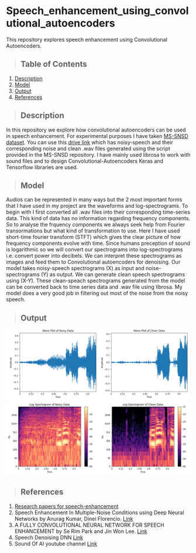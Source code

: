 # Speech_enhancement_using_convolutional_autoencoders
This repository explores speech enhancement using Convolutional Autoencoders.

>## Table of Contents
1. [Description](#description)
2. [Model](#model)
3. [Output](#output)
4. [References](#references)

>## Description
  
In this repository we explore how convolutional autoencoders can be used in speech enhancement. For experimental purposes I have taken [MS-SNSD dataset](https://github.com/microsoft/MS-SNSD). You can use this [drive link](https://drive.google.com/drive/folders/1Pzp3zh7JbEig59Oom_gxhmQ2MGx5ShCa?usp=sharing) which has noisy-speech and their corresponding noise and clean .wav files generated using the script provided in the MS-SNSD repository. I have mainly used librosa to work with sound files and to design Convolutional-Autoencoders Keras and Tensorflow libraries are used.  

>## Model

  Audios can be represented in many ways but the 2 most important forms that I have used in my project are the waveforms and log-spectrograms. To begin with I first converted all .wav files into their corresponding time-series data. This kind of data has no information regarding frequency components. So to analyse the frquency components we always seek help from Fourier transormations but what kind of transformation to use. Here I have used short-time fourier transform (STFT) which gives the clear picture of how frequency components evolve with time. Since humans preception of sound is logarithmic so we will convert our spectrograms into log-spectrograms i.e. convert power into decibels. We can interpret these spectrograms as images and feed them to Convolutional autoencoders for denoising. Our model takes noisy-speech spectrograms (X) as input and noise-spectrograms (Y) as output. We can generate clean speech spectrograms using (X-Y). These clean-speach spectrograms generated from the model can be converted back to time series data and .wav file using librosa. My model does a very good job in filtering out most of the noise from the noisy speech.
  
>## Output

![alt text](https://github.com/KaushalNaresh/Speech_enhancement_using_convolutional_autoencoders/blob/main/images/Waveform.PNG)
![alt text](https://github.com/KaushalNaresh/Speech_enhancement_using_convolutional_autoencoders/blob/main/images/C-Autoencoder-Output.PNG)
 
>## References

1. [Research papers for speech-enhancement](https://paperswithcode.com/task/speech-enhancement)
2. Speech Enhancement In Multiple-Noise Conditions using Deep Neural Networks by Anurag Kumar, Dinei Florencio. [Link](https://arxiv.org/pdf/1605.02427.pdf)
3. A FULLY CONVOLUTIONAL NEURAL NETWORK FOR SPEECH ENHANCEMENT by Se Rim Park and Jin Won Lee. [Link](https://arxiv.org/pdf/1609.07132.pdf)
4. Speech Denoising DNN [Link](https://github.com/achaitu/SpeechDenoisingDNN?utm_source=catalyzex.com)
5. Sound Of AI youtube channel [Link](https://www.youtube.com/c/ValerioVelardoTheSoundofAI)

